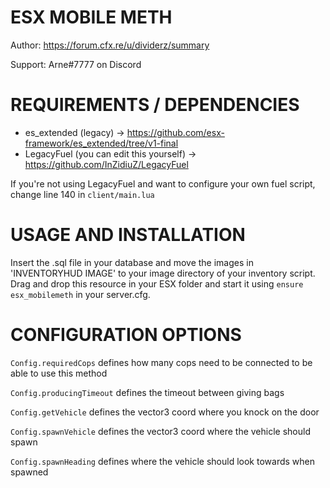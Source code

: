 # ESX MOBILE METH
Author: https://forum.cfx.re/u/dividerz/summary

Support: Arne#7777 on Discord

# REQUIREMENTS / DEPENDENCIES
- es_extended (legacy) -> https://github.com/esx-framework/es_extended/tree/v1-final
- LegacyFuel (you can edit this yourself) -> https://github.com/InZidiuZ/LegacyFuel

If you're not using LegacyFuel and want to configure your own fuel script, change line 140 in ```client/main.lua```

# USAGE AND INSTALLATION
Insert the .sql file in your database and move the images in 'INVENTORYHUD IMAGE' to your image directory of your inventory script.
Drag and drop this resource in your ESX folder and start it using ```ensure esx_mobilemeth``` in your server.cfg.

# CONFIGURATION OPTIONS
```Config.requiredCops``` defines how many cops need to be connected to be able to use this method

```Config.producingTimeout``` defines the timeout between giving bags

```Config.getVehicle``` defines the vector3 coord where you knock on the door

```Config.spawnVehicle``` defines the vector3 coord where the vehicle should spawn

```Config.spawnHeading``` defines where the vehicle should look towards when spawned

